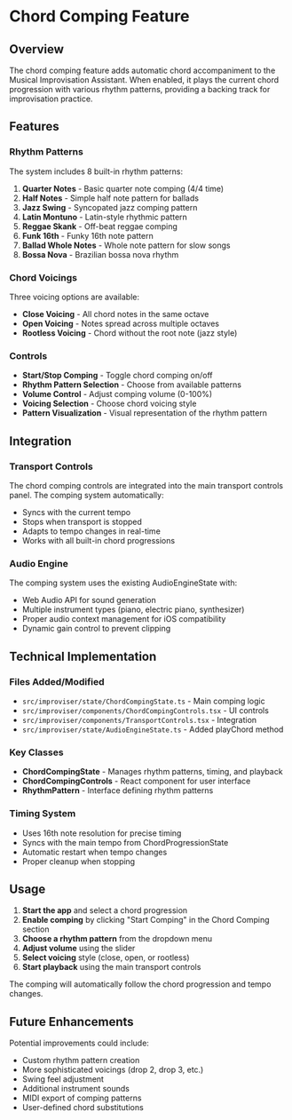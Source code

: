# Chord Comping Feature

## Overview
The chord comping feature adds automatic chord accompaniment to the Musical Improvisation Assistant. When enabled, it plays the current chord progression with various rhythm patterns, providing a backing track for improvisation practice.

## Features

### Rhythm Patterns
The system includes 8 built-in rhythm patterns:

1. **Quarter Notes** - Basic quarter note comping (4/4 time)
2. **Half Notes** - Simple half note pattern for ballads
3. **Jazz Swing** - Syncopated jazz comping pattern
4. **Latin Montuno** - Latin-style rhythmic pattern
5. **Reggae Skank** - Off-beat reggae comping
6. **Funk 16th** - Funky 16th note pattern
7. **Ballad Whole Notes** - Whole note pattern for slow songs
8. **Bossa Nova** - Brazilian bossa nova rhythm

### Chord Voicings
Three voicing options are available:

- **Close Voicing** - All chord notes in the same octave
- **Open Voicing** - Notes spread across multiple octaves
- **Rootless Voicing** - Chord without the root note (jazz style)

### Controls
- **Start/Stop Comping** - Toggle chord comping on/off
- **Rhythm Pattern Selection** - Choose from available patterns
- **Volume Control** - Adjust comping volume (0-100%)
- **Voicing Selection** - Choose chord voicing style
- **Pattern Visualization** - Visual representation of the rhythm pattern

## Integration

### Transport Controls
The chord comping controls are integrated into the main transport controls panel. The comping system automatically:

- Syncs with the current tempo
- Stops when transport is stopped
- Adapts to tempo changes in real-time
- Works with all built-in chord progressions

### Audio Engine
The comping system uses the existing AudioEngineState with:

- Web Audio API for sound generation
- Multiple instrument types (piano, electric piano, synthesizer)
- Proper audio context management for iOS compatibility
- Dynamic gain control to prevent clipping

## Technical Implementation

### Files Added/Modified
- `src/improviser/state/ChordCompingState.ts` - Main comping logic
- `src/improviser/components/ChordCompingControls.tsx` - UI controls
- `src/improviser/components/TransportControls.tsx` - Integration
- `src/improviser/state/AudioEngineState.ts` - Added playChord method

### Key Classes
- **ChordCompingState** - Manages rhythm patterns, timing, and playback
- **ChordCompingControls** - React component for user interface
- **RhythmPattern** - Interface defining rhythm patterns

### Timing System
- Uses 16th note resolution for precise timing
- Syncs with the main tempo from ChordProgressionState
- Automatic restart when tempo changes
- Proper cleanup when stopping

## Usage

1. **Start the app** and select a chord progression
2. **Enable comping** by clicking "Start Comping" in the Chord Comping section
3. **Choose a rhythm pattern** from the dropdown menu
4. **Adjust volume** using the slider
5. **Select voicing** style (close, open, or rootless)
6. **Start playback** using the main transport controls

The comping will automatically follow the chord progression and tempo changes.

## Future Enhancements

Potential improvements could include:
- Custom rhythm pattern creation
- More sophisticated voicings (drop 2, drop 3, etc.)
- Swing feel adjustment
- Additional instrument sounds
- MIDI export of comping patterns
- User-defined chord substitutions
